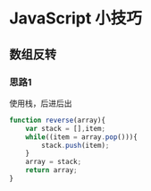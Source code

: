 # JavaScript 小技巧

## 数组反转

### 思路1

使用栈，后进后出

```javascript
function reverse(array){
    var stack = [],item;
    while((item = array.pop())){
        stack.push(item);
    }
    array = stack;
    return array;
}
```